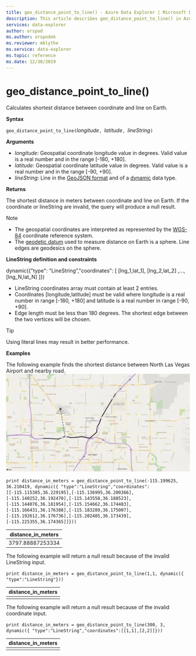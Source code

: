 ```yaml
---
title: geo_distance_point_to_line() - Azure Data Explorer | Microsoft Docs
description: This article describes geo_distance_point_to_line() in Azure Data Explorer.
services: data-explorer
author: orspod
ms.author: orspodek
ms.reviewer: mblythe
ms.service: data-explorer
ms.topic: reference
ms.date: 12/30/2019
---
```

# geo_distance_point_to_line()

Calculates shortest distance between coordinate and line on Earth.

**Syntax**

`geo_distance_point_to_line(`*longitude*`, `*latitude*`, `*lineString*`)`

**Arguments**

* *longitude*: Geospatial coordinate longitude value in degrees. Valid value is a real number and in the range [-180, +180].
* *latitude*: Geospatial coordinate latitude value in degrees. Valid value is a real number and in the range [-90, +90].
* *lineString*: Line in the [GeoJSON format](https://tools.ietf.org/html/rfc7946) and of a [dynamic](./scalar-data-types/dynamic.md) data type.

**Returns**

The shortest distance in meters between coordinate and line on Earth. If the coordinate or lineString are invalid, the query will produce a null result.

> [!NOTE]
> * The geospatial coordinates are interpreted as represented by the [WGS-84](https://earth-info.nga.mil/GandG/update/index.php?action=home) coordinate reference system.
> * The [geodetic datum](https://en.wikipedia.org/wiki/Geodetic_datum) used to measure distance on Earth is a sphere. Line edges are geodesics on the sphere.

**LineString definition and constraints**

dynamic({"type": "LineString","coordinates": [ [lng_1,lat_1], [lng_2,lat_2] ,..., [lng_N,lat_N] ]})

* LineString coordinates array must contain at least 2 entries.
* Coordinates [longitude,latitude] must be valid where longitude is a real number in range [-180, +180] and latitude is a real number in range [-90, +90].
* Edge length must be less than 180 degrees. The shortest edge between the two vertices will be chosen.

> [!TIP]
> Using literal lines may result in better performance.

**Examples**

The following example finds the shortest distance between North Las Vegas Airport and nearby road.
![Distance between North Las Vegas Airport and road](./images/queries/geo/distance_point_to_line.png)

```kusto
print distance_in_meters = geo_distance_point_to_line(-115.199625, 36.210419, dynamic({ "type":"LineString","coordinates":[[-115.115385,36.229195],[-115.136995,36.200366],[-115.140252,36.192470],[-115.143558,36.188523],[-115.144076,36.181954],[-115.154662,36.174483],[-115.166431,36.176388],[-115.183289,36.175007],[-115.192612,36.176736],[-115.202485,36.173439],[-115.225355,36.174365]]}))
```

|distance_in_meters|
|---|
|3797.88887253334|

The following example will return a null result because of the invalid LineString input.
```kusto
print distance_in_meters = geo_distance_point_to_line(1,1, dynamic({ "type":"LineString"}))
```

|distance_in_meters|
|---|
||

The following example will return a null result because of the invalid coordinate input.
```kusto
print distance_in_meters = geo_distance_point_to_line(300, 3, dynamic({ "type":"LineString","coordinates":[[1,1],[2,2]]}))
```

|distance_in_meters|
|---|
||
